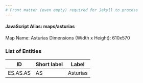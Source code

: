 ```yaml
---
# Front matter (even empty) required for Jekyll to process
---
```


#### JavaScript Alias: maps/asturias

Map Name: Asturias
Dimensions (Width x Height): 610x570

### List of Entities

| ID       | Short label | Label    |
| -------- | ----------- | -------- |
| ES.AS.AS | AS          | Asturias |
